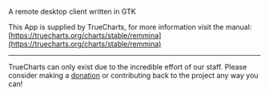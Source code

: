 A remote desktop client written in GTK

This App is supplied by TrueCharts, for more information visit the manual: [https://truecharts.org/charts/stable/remmina](https://truecharts.org/charts/stable/remmina)

---

TrueCharts can only exist due to the incredible effort of our staff.
Please consider making a [donation](https://truecharts.org/about/sponsor) or contributing back to the project any way you can!

